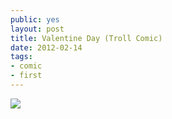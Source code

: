 ```yaml
---
public: yes
layout: post
title: Valentine Day (Troll Comic)
date: 2012-02-14
tags: 
- comic 
- first
---
```


[![](http://3.bp.blogspot.com/-dkMyn9-pU-w/Tzpw6cKH1lI/AAAAAAAAA2c/XXtrI8lWSn0/s1600/download.png)](http://3.bp.blogspot.com/-dkMyn9-pU-w/Tzpw6cKH1lI/AAAAAAAAA2c/XXtrI8lWSn0/s1600/download.png)
